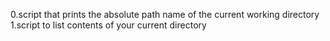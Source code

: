 0.script that prints the absolute path name of the current working directory
1.script to list contents of your current directory
